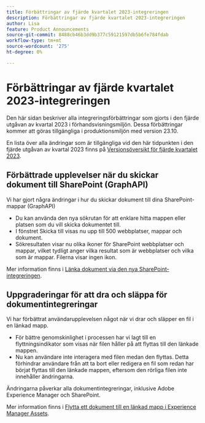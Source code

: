 ```yaml
---
title: Förbättringar av fjärde kvartalet 2023-integreringen
description: Förbättringar av fjärde kvartalet 2023-integreringen
author: Lisa
feature: Product Announcements
source-git-commit: 8488cb46b3dd9b377c59121597db5b6fe784fdab
workflow-type: tm+mt
source-wordcount: '275'
ht-degree: 0%

---
```


# Förbättringar av fjärde kvartalet 2023-integreringen

Den här sidan beskriver alla integreringsförbättringar som gjorts i den fjärde utgåvan av kvartal 2023 i förhandsvisningsmiljön. Dessa förbättringar kommer att göras tillgängliga i produktionsmiljön med version 23.10.

En lista över alla ändringar som är tillgängliga vid den här tidpunkten i den fjärde utgåvan av kvartal 2023 finns på [Versionsöversikt för fjärde kvartalet 2023](/help/quicksilver/product-announcements/product-releases/23-q4-release-activity/23-q4-release-overview.md).

## Förbättrade upplevelser när du skickar dokument till SharePoint (GraphAPI)

Vi har gjort några ändringar i hur du skickar dokument till dina SharePoint-mappar (GraphAPI)

* Du kan använda den nya sökrutan för att enklare hitta mappen eller platsen som du vill skicka dokumentet till.
* I fönstret Skicka till visas nu upp till 500 webbplatser, mappar och dokument.
* Sökresultaten visar nu olika ikoner för SharePoint webbplatser och mappar, vilket tydligt anger vilka resultat som är webbplatser och vilka som är mappar. Filerna visar ingen ikon.

Mer information finns i [Länka dokument via den nya SharePoint-integreringen](/help/quicksilver/administration-and-setup/configure-integrations/configure-sharepoint-integration.md#link-documents-through-the-new-sharepoint-integration).

## Uppgraderingar för att dra och släppa för dokumentintegreringar

Vi har förbättrat användarupplevelsen något när vi drar och släpper en fil i en länkad mapp.

* För bättre genomskinlighet i processen har vi lagt till en flyttningsindikator som visas när filen håller på att flyttas till den länkade mappen.
* Nu kan användare inte interagera med filen medan den flyttas. Detta förhindrar användare från att ta bort eller redigera en fil som redan har börjat flyttas till den länkade mappen, eftersom den rörliga filen inte innehåller ändringarna.

Ändringarna påverkar alla dokumentintegreringar, inklusive Adobe Experience Manager och SharePoint.

Mer information finns i [Flytta ett dokument till en länkad mapp i Experience Manager Assets](/help/quicksilver/documents/adobe-workfront-for-experience-manager-assets-essentials/send-to-aem.md#move-a-document-to-a-linked-folder-in-experience-manager-assets).

